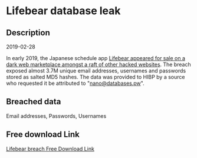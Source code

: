 # Lifebear database leak

## Description

2019-02-28

In early 2019, the Japanese schedule app <a href="https://www.zdnet.com/article/round-4-hacker-returns-and-puts-26mil-user-records-for-sale-on-the-dark-web/" target="_blank" rel="noopener">Lifebear appeared for sale on a dark web marketplace amongst a raft of other hacked websites</a>. The breach exposed almost 3.7M unique email addresses, usernames and passwords stored as salted MD5 hashes. The data was provided to HIBP by a source who requested it be attributed to &quot;nano@databases.pw&quot;.

## Breached data

Email addresses, Passwords, Usernames

## Free download Link

[Lifebear breach Free Download Link](https://tinyurl.com/2b2k277t)